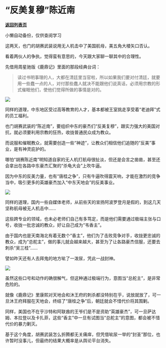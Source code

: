 # “反美复穆”陈近南

[**返回列表页**](/gzh/政事堂2019)

小懒自动备份，仅供查阅学习

这两天，也门的胡赛武装说用无人机击中了美国航母，美五角大楼矢口否认。

看着两伙人的争执，觉得蛮有意思的，今天跟大家聊一聊其中的合理性。

先借用周星驰版《鹿鼎记》里面的那段经典台词：

>
> 读过书明事理的人，大都在清廷里当官啦，所以如果我们要对付清廷，就要用一些蠢一点的人，对付那些蠢人就决不能跟他们说真话，必须用宗教的形式催眠他们，使他们觉得所做的事情是对的。

![](https://mmbiz.qpic.cn/mmbiz_jpg/rxhS23yu8cOiczuBKuPzmh6prh4EpLcLbmEVfN6HvuMMun0EhIrkVDejrLyaZr7IpQ0GWlTN5mV5pJ2oic1Of3lw/640?wx_fmt=jpeg&from;=appmsg)

同样的道理，中东地区受过高等教育的人才，基本都被王室挑走享受着“老迪拜”式的员工福利。

也门胡赛武装的“陈近南”，要组织中东的豪杰们“反美复穆”，跟实力强大的美国对抗，就必须要利用宗教的狂热，收拢普通民众成为教众。

而说服和催眠教众，就需要创造一些“神迹”，让教众们相信他们追随的“反美”事业，是有神灵庇护的。

哪怕“胡赛陈近南”明知道自家的无人机打航母很扯淡，但还是会言之凿凿，甚至还会拿出在各路中东豪杰汇聚的“杀龟大会”上吹牛逼。

因为中东的反美力量，也有“唐桂之争”，只有牛逼吹得震天响，才能在激烈的竞争当中，吸引更多的英雄豪杰加入“中东天地会”的反美事业。

![](https://mmbiz.qpic.cn/mmbiz_jpg/rxhS23yu8cOiczuBKuPzmh6prh4EpLcLb6Q3EEvaGOkT0vovPfXOwxlLjNgfsIJlCfvHuehAz39HIBBy1xPVZdg/640?wx_fmt=jpeg&from;=appmsg)

同样的道理，国内一些自媒体老师，从前些天的宣扬阿波罗登月是假的，到这几天坚称航母被无人机击中......

这些跨专业的领域，也未必老师们自己有多笃定，而是他们需要通过极端主张与口号，收拢一批忠诚的教众，好让自己成为“韦香主”。  

由于国内也是天南海北有着无数个“香主”，他们为了击败竞争对手，收拢更忠诚的教众，成为“总舵主”，做的事儿就会越来越大，甚至为了让各路豪杰信服，还要去刺杀“吴三桂”......

譬如昨天还有人去拜鬼的地方呲了一泼尿，凭此一战封神。

![](https://mmbiz.qpic.cn/mmbiz_jpg/rxhS23yu8cOiczuBKuPzmh6prh4EpLcLbNE7LC8bGrYf1H2q1ZtwUKSIs8DjAFKt6dq2aMH8T9x5q3ibKLh6fhcw/640?wx_fmt=jpeg&from;=appmsg)

虽然这些口号和动作的确很解气，但这种通过极端行为，意图当“总舵主”，是非常危险的。  

就像《鹿鼎记》里康熙对天地会和沐王府的刺杀都没特别在乎，说放就放了，可一旦沐王府拜服在天地会，终结了“唐桂之争”后，朝廷就会不惜代价将其围剿。

同样，美国也不在乎沙特和阿联酋的王爷们是不是资助“英雄豪杰”，可一旦萨达姆、本拉登以及卡扎菲，这些“香主”中一旦有试图当“总舵主”的意图，都会被不惜代价的暴力剿灭。  

基于这个角度，胡赛武装怎么折腾都无关痛痒，但凭借呲尿一举的“封圣”那位，也许暂时没事儿，但最终的结果大概率是从舆论平台消失。

  

